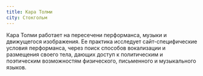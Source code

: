 ```yaml
---
title: Кара Толми
city: Стокгольм
---
```


Кара Толми работает на пересечени перформанса, музыки и движущегося изображения. Ее практика исследует сайт-специфические условия перформанса, через поиск способов вокализации и размещения своего тела, дающих доступ к политическим и поэтическим возможностям физического, письменного и музыкального языков.
